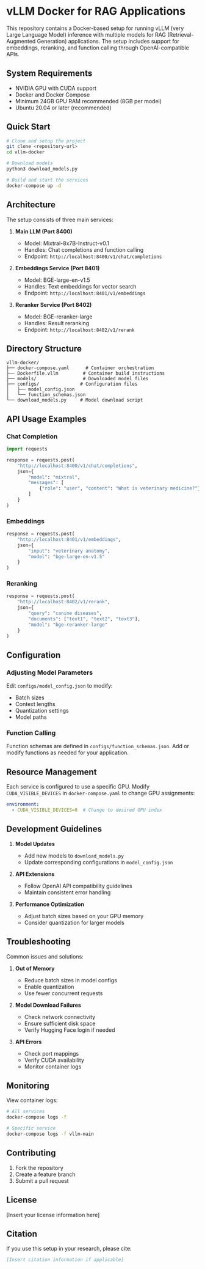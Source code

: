 # vLLM Docker for RAG Applications

This repository contains a Docker-based setup for running vLLM (very Large Language Model) inference with multiple models for RAG (Retrieval-Augmented Generation) applications. The setup includes support for embeddings, reranking, and function calling through OpenAI-compatible APIs.

## System Requirements

- NVIDIA GPU with CUDA support
- Docker and Docker Compose
- Minimum 24GB GPU RAM recommended (8GB per model)
- Ubuntu 20.04 or later (recommended)

## Quick Start

```bash
# Clone and setup the project
git clone <repository-url>
cd vllm-docker

# Download models
python3 download_models.py

# Build and start the services
docker-compose up -d
```

## Architecture

The setup consists of three main services:

1. **Main LLM (Port 8400)**
   - Model: Mixtral-8x7B-Instruct-v0.1
   - Handles: Chat completions and function calling
   - Endpoint: `http://localhost:8400/v1/chat/completions`

2. **Embeddings Service (Port 8401)**
   - Model: BGE-large-en-v1.5
   - Handles: Text embeddings for vector search
   - Endpoint: `http://localhost:8401/v1/embeddings`

3. **Reranker Service (Port 8402)**
   - Model: BGE-reranker-large
   - Handles: Result reranking
   - Endpoint: `http://localhost:8402/v1/rerank`

## Directory Structure

```
vllm-docker/
├── docker-compose.yaml      # Container orchestration
├── Dockerfile.vllm         # Container build instructions
├── models/                 # Downloaded model files
├── configs/               # Configuration files
│   ├── model_config.json
│   └── function_schemas.json
└── download_models.py     # Model download script
```

## API Usage Examples

### Chat Completion
```python
import requests

response = requests.post(
    "http://localhost:8400/v1/chat/completions",
    json={
        "model": "mixtral",
        "messages": [
            {"role": "user", "content": "What is veterinary medicine?"}
        ]
    }
)
```

### Embeddings
```python
response = requests.post(
    "http://localhost:8401/v1/embeddings",
    json={
        "input": "veterinary anatomy",
        "model": "bge-large-en-v1.5"
    }
)
```

### Reranking
```python
response = requests.post(
    "http://localhost:8402/v1/rerank",
    json={
        "query": "canine diseases",
        "documents": ["text1", "text2", "text3"],
        "model": "bge-reranker-large"
    }
)
```

## Configuration

### Adjusting Model Parameters

Edit `configs/model_config.json` to modify:
- Batch sizes
- Context lengths
- Quantization settings
- Model paths

### Function Calling

Function schemas are defined in `configs/function_schemas.json`. Add or modify functions as needed for your application.

## Resource Management

Each service is configured to use a specific GPU. Modify `CUDA_VISIBLE_DEVICES` in `docker-compose.yaml` to change GPU assignments:

```yaml
environment:
  - CUDA_VISIBLE_DEVICES=0  # Change to desired GPU index
```

## Development Guidelines

1. **Model Updates**
   - Add new models to `download_models.py`
   - Update corresponding configurations in `model_config.json`

2. **API Extensions**
   - Follow OpenAI API compatibility guidelines
   - Maintain consistent error handling

3. **Performance Optimization**
   - Adjust batch sizes based on your GPU memory
   - Consider quantization for larger models

## Troubleshooting

Common issues and solutions:

1. **Out of Memory**
   - Reduce batch sizes in model configs
   - Enable quantization
   - Use fewer concurrent requests

2. **Model Download Failures**
   - Check network connectivity
   - Ensure sufficient disk space
   - Verify Hugging Face login if needed

3. **API Errors**
   - Check port mappings
   - Verify CUDA availability
   - Monitor container logs

## Monitoring

View container logs:
```bash
# All services
docker-compose logs -f

# Specific service
docker-compose logs -f vllm-main
```

## Contributing

1. Fork the repository
2. Create a feature branch
3. Submit a pull request

## License

[Insert your license information here]

## Citation

If you use this setup in your research, please cite:

```bibtex
[Insert citation information if applicable]
```